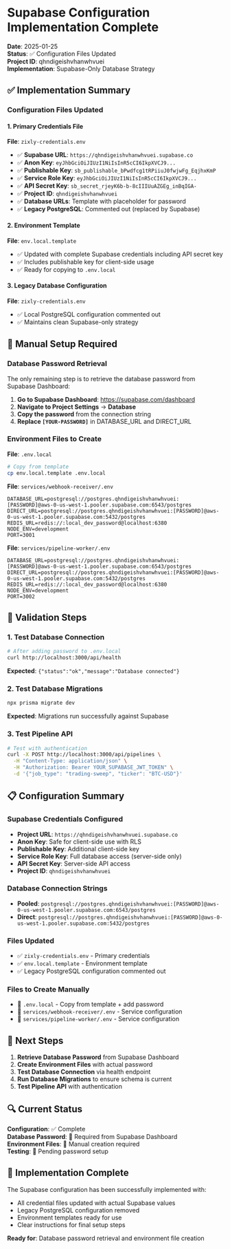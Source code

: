 # Supabase Configuration Implementation Complete

**Date**: 2025-01-25  
**Status**: ✅ Configuration Files Updated  
**Project ID**: qhndigeishvhanwhvuei  
**Implementation**: Supabase-Only Database Strategy

## ✅ Implementation Summary

### Configuration Files Updated

#### 1. Primary Credentials File

**File**: `zixly-credentials.env`

- ✅ **Supabase URL**: `https://qhndigeishvhanwhvuei.supabase.co`
- ✅ **Anon Key**: `eyJhbGciOiJIUzI1NiIsInR5cCI6IkpXVCJ9...`
- ✅ **Publishable Key**: `sb_publishable_bPwdfcg1tRPiiuJ0fwjwFg_EqjhxKmP`
- ✅ **Service Role Key**: `eyJhbGciOiJIUzI1NiIsInR5cCI6IkpXVCJ9...`
- ✅ **API Secret Key**: `sb_secret_rjeyK6b-b-8cIIIUuAZGEg_inBqIGA-`
- ✅ **Project ID**: `qhndigeishvhanwhvuei`
- ✅ **Database URLs**: Template with placeholder for password
- ✅ **Legacy PostgreSQL**: Commented out (replaced by Supabase)

#### 2. Environment Template

**File**: `env.local.template`

- ✅ Updated with complete Supabase credentials including API secret key
- ✅ Includes publishable key for client-side usage
- ✅ Ready for copying to `.env.local`

#### 3. Legacy Database Configuration

**File**: `zixly-credentials.env`

- ✅ Local PostgreSQL configuration commented out
- ✅ Maintains clean Supabase-only strategy

## 🔧 Manual Setup Required

### Database Password Retrieval

The only remaining step is to retrieve the database password from Supabase Dashboard:

1. **Go to Supabase Dashboard**: https://supabase.com/dashboard
2. **Navigate to Project Settings** → **Database**
3. **Copy the password** from the connection string
4. **Replace `[YOUR-PASSWORD]`** in DATABASE_URL and DIRECT_URL

### Environment Files to Create

**File**: `.env.local`

```bash
# Copy from template
cp env.local.template .env.local
```

**File**: `services/webhook-receiver/.env`

```env
DATABASE_URL=postgresql://postgres.qhndigeishvhanwhvuei:[PASSWORD]@aws-0-us-west-1.pooler.supabase.com:6543/postgres
DIRECT_URL=postgresql://postgres.qhndigeishvhanwhvuei:[PASSWORD]@aws-0-us-west-1.pooler.supabase.com:5432/postgres
REDIS_URL=redis://:local_dev_password@localhost:6380
NODE_ENV=development
PORT=3001
```

**File**: `services/pipeline-worker/.env`

```env
DATABASE_URL=postgresql://postgres.qhndigeishvhanwhvuei:[PASSWORD]@aws-0-us-west-1.pooler.supabase.com:6543/postgres
DIRECT_URL=postgresql://postgres.qhndigeishvhanwhvuei:[PASSWORD]@aws-0-us-west-1.pooler.supabase.com:5432/postgres
REDIS_URL=redis://:local_dev_password@localhost:6380
NODE_ENV=development
PORT=3002
```

## 🧪 Validation Steps

### 1. Test Database Connection

```bash
# After adding password to .env.local
curl http://localhost:3000/api/health
```

**Expected**: `{"status":"ok","message":"Database connected"}`

### 2. Test Database Migrations

```bash
npx prisma migrate dev
```

**Expected**: Migrations run successfully against Supabase

### 3. Test Pipeline API

```bash
# Test with authentication
curl -X POST http://localhost:3000/api/pipelines \
  -H "Content-Type: application/json" \
  -H "Authorization: Bearer YOUR_SUPABASE_JWT_TOKEN" \
  -d '{"job_type": "trading-sweep", "ticker": "BTC-USD"}'
```

## 📋 Configuration Summary

### Supabase Credentials Configured

- **Project URL**: `https://qhndigeishvhanwhvuei.supabase.co`
- **Anon Key**: Safe for client-side use with RLS
- **Publishable Key**: Additional client-side key
- **Service Role Key**: Full database access (server-side only)
- **API Secret Key**: Server-side API access
- **Project ID**: `qhndigeishvhanwhvuei`

### Database Connection Strings

- **Pooled**: `postgresql://postgres.qhndigeishvhanwhvuei:[PASSWORD]@aws-0-us-west-1.pooler.supabase.com:6543/postgres`
- **Direct**: `postgresql://postgres.qhndigeishvhanwhvuei:[PASSWORD]@aws-0-us-west-1.pooler.supabase.com:5432/postgres`

### Files Updated

- ✅ `zixly-credentials.env` - Primary credentials
- ✅ `env.local.template` - Environment template
- ✅ Legacy PostgreSQL configuration commented out

### Files to Create Manually

- 🔧 `.env.local` - Copy from template + add password
- 🔧 `services/webhook-receiver/.env` - Service configuration
- 🔧 `services/pipeline-worker/.env` - Service configuration

## 🚀 Next Steps

1. **Retrieve Database Password** from Supabase Dashboard
2. **Create Environment Files** with actual password
3. **Test Database Connection** via health endpoint
4. **Run Database Migrations** to ensure schema is current
5. **Test Pipeline API** with authentication

## 🔍 Current Status

**Configuration**: ✅ Complete  
**Database Password**: 🔧 Required from Supabase Dashboard  
**Environment Files**: 🔧 Manual creation required  
**Testing**: 🔧 Pending password setup

## 🎯 Implementation Complete

The Supabase configuration has been successfully implemented with:

- All credential files updated with actual Supabase values
- Legacy PostgreSQL configuration removed
- Environment templates ready for use
- Clear instructions for final setup steps

**Ready for**: Database password retrieval and environment file creation
